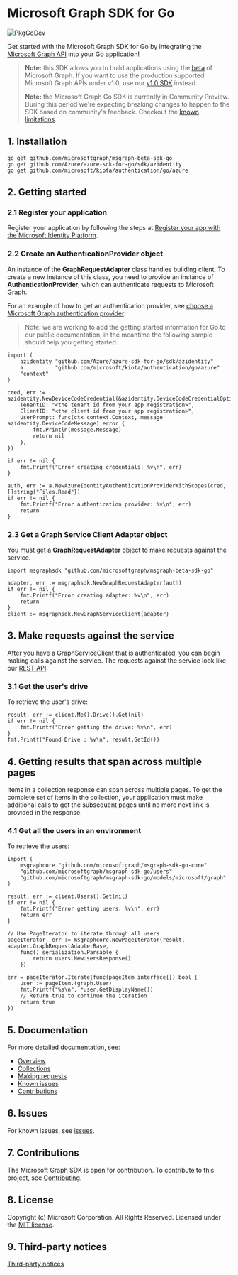 # Microsoft Graph SDK for Go

[![PkgGoDev](https://pkg.go.dev/badge/github.com/microsoftgraph/msgraph-beta-sdk-go/)](https://pkg.go.dev/github.com/microsoftgraph/msgraph-beta-sdk-go/)

Get started with the Microsoft Graph SDK for Go by integrating the [Microsoft Graph API](https://docs.microsoft.com/graph/overview) into your Go application!

> **Note:** this SDK allows you to build applications using the [beta](https://docs.microsoft.com/en-us/graph/use-the-api#version) of Microsoft Graph. If you want to use the production supported Microsoft Graph APIs under v1.0, use our [v1.0 SDK](https://github.com/microsoftgraph/msgraph-sdk-go) instead.
>
> **Note:** the Microsoft Graph Go SDK is currently in Community Preview. During this period we're expecting breaking changes to happen to the SDK based on community's feedback. Checkout the [known limitations](https://github.com/microsoftgraph/msgraph-sdk-go-core/issues/1).

## 1. Installation

```Shell
go get github.com/microsoftgraph/msgraph-beta-sdk-go
go get github.com/Azure/azure-sdk-for-go/sdk/azidentity
go get github.com/microsoft/kiota/authentication/go/azure
```

## 2. Getting started

### 2.1 Register your application

Register your application by following the steps at [Register your app with the Microsoft Identity Platform](https://docs.microsoft.com/graph/auth-register-app-v2).

### 2.2 Create an AuthenticationProvider object

An instance of the **GraphRequestAdapter** class handles building client. To create a new instance of this class, you need to provide an instance of **AuthenticationProvider**, which can authenticate requests to Microsoft Graph.

For an example of how to get an authentication provider, see [choose a Microsoft Graph authentication provider](https://docs.microsoft.com/graph/sdks/choose-authentication-providers?tabs=Go).

> Note: we are working to add the getting started information for Go to our public documentation, in the meantime the following sample should help you getting started.

```Golang
import (
    azidentity "github.com/Azure/azure-sdk-for-go/sdk/azidentity"
    a          "github.com/microsoft/kiota/authentication/go/azure"
    "context"
)

cred, err := azidentity.NewDeviceCodeCredential(&azidentity.DeviceCodeCredentialOptions{
    TenantID: "<the tenant id from your app registration>",
    ClientID: "<the client id from your app registration>",
    UserPrompt: func(ctx context.Context, message azidentity.DeviceCodeMessage) error {
        fmt.Println(message.Message)
        return nil
    },
})

if err != nil {
    fmt.Printf("Error creating credentials: %v\n", err)
}

auth, err := a.NewAzureIdentityAuthenticationProviderWithScopes(cred, []string{"Files.Read"})
if err != nil {
    fmt.Printf("Error authentication provider: %v\n", err)
    return
}
```

### 2.3 Get a Graph Service Client Adapter object

You must get a **GraphRequestAdapter** object to make requests against the service.

```Golang
import msgraphsdk "github.com/microsoftgraph/msgraph-beta-sdk-go"

adapter, err := msgraphsdk.NewGraphRequestAdapter(auth)
if err != nil {
    fmt.Printf("Error creating adapter: %v\n", err)
    return
}
client := msgraphsdk.NewGraphServiceClient(adapter)
```

## 3. Make requests against the service

After you have a GraphServiceClient that is authenticated, you can begin making calls against the service. The requests against the service look like our [REST API](https://docs.microsoft.com/graph/api/overview?view=graph-rest-beta).

### 3.1 Get the user's drive

To retrieve the user's drive:

```Golang
result, err := client.Me().Drive().Get(nil)
if err != nil {
    fmt.Printf("Error getting the drive: %v\n", err)
}
fmt.Printf("Found Drive : %v\n", result.GetId())
```

## 4. Getting results that span across multiple pages

Items in a collection response can span across multiple pages. To get the complete set of items in the collection, your application must make additional calls to get the subsequent pages until no more next link is provided in the response.

### 4.1 Get all the users in an environment

To retrieve the users:

```Golang
import (
    msgraphcore "github.com/microsoftgraph/msgraph-sdk-go-core"
    "github.com/microsoftgraph/msgraph-sdk-go/users"
    "github.com/microsoftgraph/msgraph-sdk-go/models/microsoft/graph"
)

result, err := client.Users().Get(nil)
if err != nil {
    fmt.Printf("Error getting users: %v\n", err)
    return err
}

// Use PageIterator to iterate through all users
pageIterator, err := msgraphcore.NewPageIterator(result, adapter.GraphRequestAdapterBase,
    func() serialization.Parsable {
        return users.NewUsersResponse()
    })

err = pageIterator.Iterate(func(pageItem interface{}) bool {
    user := pageItem.(graph.User)
    fmt.Printf("%s\n", *user.GetDisplayName())
    // Return true to continue the iteration
    return true
})
```

## 5. Documentation

For more detailed documentation, see:

* [Overview](https://docs.microsoft.com/graph/overview)
* [Collections](https://docs.microsoft.com/graph/sdks/paging)
* [Making requests](https://docs.microsoft.com/graph/sdks/create-requests)
* [Known issues](https://github.com/MicrosoftGraph/msgraph-beta-sdk-go/issues)
* [Contributions](https://github.com/microsoftgraph/msgraph-beta-sdk-go/blob/main/CONTRIBUTING.md)

## 6. Issues

For known issues, see [issues](https://github.com/MicrosoftGraph/msgraph-beta-sdk-go/issues).

## 7. Contributions

The Microsoft Graph SDK is open for contribution. To contribute to this project, see [Contributing](https://github.com/microsoftgraph/msgraph-beta-sdk-go/blob/main/CONTRIBUTING.md).

## 8. License

Copyright (c) Microsoft Corporation. All Rights Reserved. Licensed under the [MIT license](LICENSE).

## 9. Third-party notices

[Third-party notices](THIRD%20PARTY%20NOTICES)
